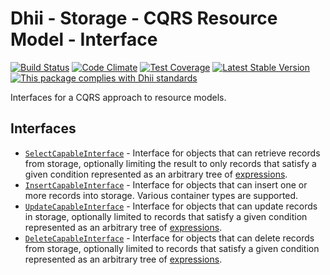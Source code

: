 # Dhii - Storage - CQRS Resource Model - Interface

[![Build Status](https://travis-ci.org/Dhii/cqrs-resource-model-interface.svg?branch=develop)](https://travis-ci.org/Dhii/cqrs-resource-model-interface)
[![Code Climate](https://codeclimate.com/github/Dhii/cqrs-resource-model-interface/badges/gpa.svg)](https://codeclimate.com/github/Dhii/cqrs-resource-model-interface)
[![Test Coverage](https://codeclimate.com/github/Dhii/cqrs-resource-model-interface/badges/coverage.svg)](https://codeclimate.com/github/Dhii/cqrs-resource-model-interface/coverage)
[![Latest Stable Version](https://poser.pugx.org/dhii/cqrs-resource-model-interface/version)](https://packagist.org/packages/dhii/cqrs-resource-model-interface)
[![This package complies with Dhii standards](https://img.shields.io/badge/Dhii-Compliant-green.svg?style=flat-square)][Dhii]

Interfaces for a CQRS approach to resource models.

## Interfaces
- [`SelectCapableInterface`][SelectCapableInterface] - Interface for objects that can retrieve records from storage,
optionally limiting the result to only records that satisfy a given condition represented as an arbitrary tree of [expressions][dhii/expression-interface].
- [`InsertCapableInterface`][InsertCapableInterface] - Interface for objects that can insert one or more records into storage.
Various container types are supported.
- [`UpdateCapableInterface`][UpdateCapableInterface] - Interface for objects that can update records in storage,
optionally limited to records that satisfy a given condition represented as an arbitrary tree of [expressions][dhii/expression-interface].
- [`DeleteCapableInterface`][DeleteCapableInterface] - Interface for objects that can delete records from storage,
optionally limited to records that satisfy a given condition represented as an arbitrary tree of [expressions][dhii/expression-interface].


[Dhii]:                                                   https://github.com/Dhii/dhii
[CQRS]:                                                   https://martinfowler.com/bliki/CQRS.html
[dhii/expression-interface]:                              https://packagist.org/packages/dhii/expression-interface

[SelectCapableInterface]:                                 src/SelectCapableInterface.php
[InsertCapableInterface]:                                 src/InsertCapableInterface.php
[UpdateCapableInterface]:                                 src/UpdateCapableInterface.php
[DeleteCapableInterface]:                                 src/DeleteCapableInterface.php
